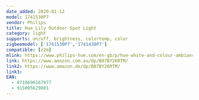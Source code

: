 ```yaml
---
date_added: 2020-01-12
model: 1741530P7
vendor: Philips
title: Hue Lily Outdoor Spot Light
category: light
supports: on/off, brightness, colortemp, color
zigbeemodel: ['1741530P7','1741430P7']
compatible: [z2m]
mlink: https://www.philips-hue.com/en-gb/p/hue-white-and-colour-ambiance-lily-outdoor-spot-light/1741530P7
link: https://www.amazon.com.au/dp/B07BY26RTM/
link2: https://www.amazon.de/dp/B07BY26RTM/
link3: 
EAN: 
  - 8718696167977
  - 915005629801
---
```


